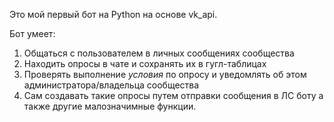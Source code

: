 Это мой первый бот на Python на основе vk_api.

Бот умеет:
1. Общаться с пользователем в личных сообщениях сообщества
2. Находить опросы в чате и сохранять их в гугл-таблицах
3. Проверять выполнение *условия* по опросу и уведомлять об этом администратора/владельца сообщества
4. Сам создавать такие опросы путем отправки сообщения в ЛС боту
   а также другие малозначимные функции.

